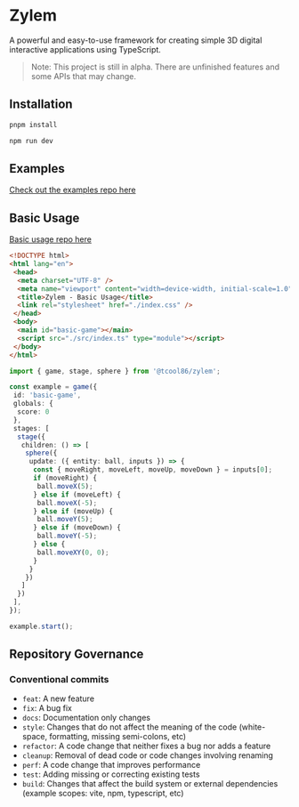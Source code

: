 # Zylem

A powerful and easy-to-use framework for creating simple 3D digital interactive applications using TypeScript.

>Note: This project is still in alpha. There are unfinished features and some APIs that may change.

## Installation

```bash
pnpm install
```

```bash
npm run dev
```

## Examples

[Check out the examples repo here](https://github.com/tcool86/zylem-examples/tree/master)

## Basic Usage

[Basic usage repo here](https://github.com/tcool86/zylem-basic)

```html
<!DOCTYPE html>
<html lang="en">
 <head>
  <meta charset="UTF-8" />
  <meta name="viewport" content="width=device-width, initial-scale=1.0" />
  <title>Zylem - Basic Usage</title>
  <link rel="stylesheet" href="./index.css" />
 </head>
 <body>
  <main id="basic-game"></main>
  <script src="./src/index.ts" type="module"></script>
 </body>
</html>
```

```typescript
import { game, stage, sphere } from '@tcool86/zylem';

const example = game({
 id: 'basic-game',
 globals: {
  score: 0
 },
 stages: [
  stage({
   children: () => [
    sphere({
     update: ({ entity: ball, inputs }) => {
      const { moveRight, moveLeft, moveUp, moveDown } = inputs[0];
      if (moveRight) {
       ball.moveX(5);
      } else if (moveLeft) {
       ball.moveX(-5);
      } else if (moveUp) {
       ball.moveY(5);
      } else if (moveDown) {
       ball.moveY(-5);
      } else {
       ball.moveXY(0, 0);
      }
     }
    })
   ]
  })
 ],
});

example.start();
```

## Repository Governance

### Conventional commits

- `feat`: A new feature
- `fix`: A bug fix
- `docs`: Documentation only changes
- `style`: Changes that do not affect the meaning of the code (white-space, formatting, missing semi-colons, etc)
- `refactor`: A code change that neither fixes a bug nor adds a feature
- `cleanup`: Removal of dead code or code changes involving renaming
- `perf`: A code change that improves performance
- `test`: Adding missing or correcting existing tests
- `build`: Changes that affect the build system or external dependencies (example scopes: vite, npm, typescript, etc)
